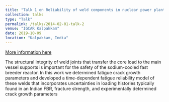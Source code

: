 ```yaml
---
title: "Talk 1 on Reliability of weld components in nuclear power plant core support structure"
collection: talks
type: "Talk"
permalink: /talks/2014-02-01-talk-2
venue: "IGCAR Kalpakkam"
date: 2019-10-09
location: "Kalpakkam, India"
---
```


[More information here](http://exampleurl.com)

The structural integrity of weld joints that transfer the core load to the main vessel supports is important for the safety of the sodium-cooled fast breeder reactor.  In this work we determined fatigue crack growth parameters and developed a time-dependent fatigue reliability model of these welds that incorporates uncertainties in loading histories typically found in an Indian FBR, fracture strength, and experimentally determined crack growth parameters
